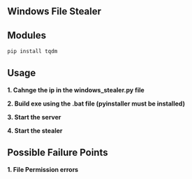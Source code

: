 ## Windows File Stealer

## Modules
```bash
pip install tqdm
```

## Usage
**1. Cahnge the ip in the windows_stealer.py file**

**2. Build exe using the .bat file (pyinstaller must be installed)**

**3. Start the server**

**4. Start the stealer**

## Possible Failure Points
**1. File Permission errors**
